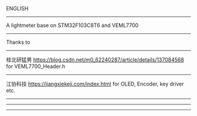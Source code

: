 ENGLISH
_________________________
A lightmeter base on STM32F103C8T6 and VEML7700
***
Thanks to 
***
桂北研猛男   https://blog.csdn.net/m0_62240287/article/details/137084568 for VEML7700_Header.h
***
江协科技    https://jiangxiekeji.com/index.html for OLED, Encoder, key driver etc.
***
________________________
************************
